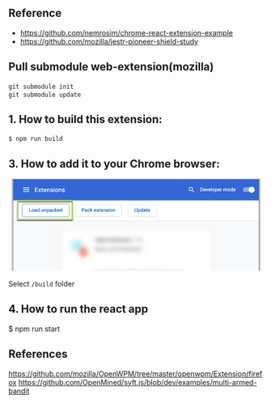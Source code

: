 ## Reference
- https://github.com/nemrosim/chrome-react-extension-example
- https://github.com/mozilla/jestr-pioneer-shield-study

## Pull submodule web-extension(mozilla)
```
git submodule init 
git submodule update
```

## 1. How to build this extension:

```
$ npm run build
```

## 3. How to add it to your Chrome browser:

![](./assets/readme/2020-12-04_15-18-20.png)

Select `/build` folder

## 4. How to run the react app
$ npm run start

## References
https://github.com/mozilla/OpenWPM/tree/master/openwpm/Extension/firefox
https://github.com/OpenMined/syft.js/blob/dev/examples/multi-armed-bandit



